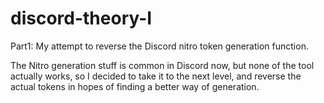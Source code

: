 # discord-theory-I
Part1: My attempt to reverse the Discord nitro token generation function.

The Nitro generation stuff is common in Discord now, but none of the tool actually works, so I decided to take it to the next level, and reverse the actual tokens in hopes of finding a better way of generation.
